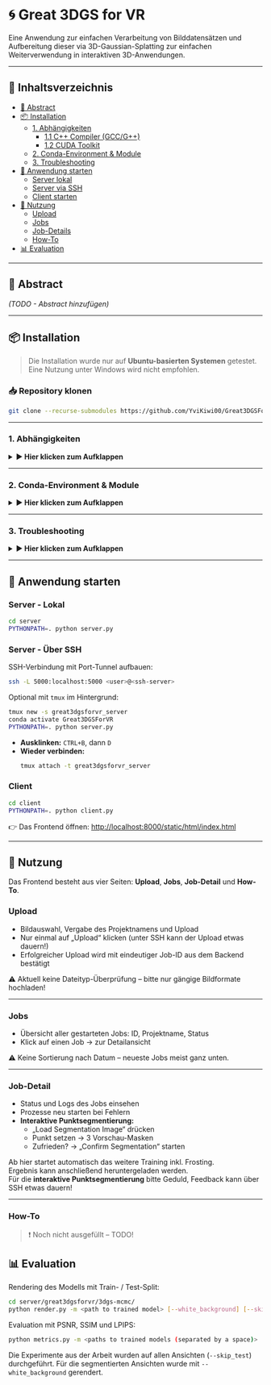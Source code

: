 # 🌀 Great 3DGS for VR

Eine Anwendung zur einfachen Verarbeitung von Bilddatensätzen und Aufbereitung dieser via 3D-Gaussian-Splatting zur einfachen Weiterverwendung in interaktiven 3D-Anwendungen.

---

## 📌 Inhaltsverzeichnis
- [📝 Abstract](#-abstract)
- [📦 Installation](#-installation)
  - [1. Abhängigkeiten](#1-abhängigkeiten)
    - [1.1 C++ Compiler (GCC/G++)](#11-c-compiler-gccg)
    - [1.2 CUDA Toolkit](#12-cuda-toolkit)
  - [2. Conda-Environment & Module](#2-conda-environment--module)
  - [3. Troubleshooting](#3-troubleshooting)
- [🚀 Anwendung starten](#-anwendung-starten)
  - [Server lokal](#server---lokal)
  - [Server via SSH](#server---über-ssh)
  - [Client starten](#client)
- [🧪 Nutzung](#-nutzung)
  - [Upload](#upload)
  - [Jobs](#jobs)
  - [Job-Details](#job-detail)
  - [How-To](#how-to)
- [📊 Evaluation](#-evaluation)

---

## 📝 Abstract

*(TODO - Abstract hinzufügen)*

---

## 📦 Installation

> Die Installation wurde nur auf **Ubuntu-basierten Systemen** getestet. Eine Nutzung unter Windows wird nicht empfohlen.

### 📥 Repository klonen
```bash
git clone --recurse-submodules https://github.com/YviKiwi00/Great3DGSForVRRepo.git
```

---

### 1. Abhängigkeiten  
<details>
<summary><strong>▶️ Hier klicken zum Aufklappen</strong></summary>

#### Vorab benötigt:
- Conda
- Colmap
- ImageMagick 7 *(optional)*
- C++ Compiler für PyTorch
- CUDA Toolkit 11.8

Dabei müssen C++ Compiler und CUDA **kompatibel** zueinander sein. Das Projekt wurde mit CUDA Toolkit v11.8 und GCC / G++ v11 getestet. 

---

#### 1.1 C++ Compiler (GCC/G++)
Empfohlen: GCC/G++ 11
```bash
sudo apt install build-essential
sudo apt -y install gcc-[Version] g++-[Version]
```

#### Version verwalten (eine höhere Priorität wird automatisch genutzt)
```bash
sudo update-alternatives --install /usr/bin/gcc gcc /usr/bin/gcc-[Version] [Priorität]
sudo update-alternatives --install /usr/bin/g++ g++ /usr/bin/g++-[Version] [Priorität]
sudo update-alternatives --config gcc
sudo update-alternatives --config g++
```

#### Version prüfen
```bash
gcc --version
g++ --version
```

---

#### 1.2 CUDA Toolkit

#### Version prüfen
```bash
nvidia-smi                    # Unterstützte Version
nvcc --version                # Aktive Version
ls /usr/local/ | grep cuda    # Alle auf dem Rechner installierten CUDA-Versionen
```

#### Installation
1. CUDA 11.8 als `.run`-Datei downloaden: [CUDA Toolkit Archive](https://developer.nvidia.com/cuda-toolkit-archive)
2. Ausführbar machen:
   ```bash
   chmod +x <name of runfile .run>
   ```
3. Nur Toolkit installieren (ohne Treiberinstallation):
   ```bash
   sudo ./<name of runfile .run> --silent --toolkit
   ```

4. PATH konfigurieren:
   ```bash
   gedit ~/.bashrc
   
   # Folgendes einfügen:
   export PATH="/usr/local/cuda-11.8/bin:$PATH"
   export LD_LIBRARY_PATH="/usr/local/cuda-11.8/lib64:$LD_LIBRARY_PATH"
   
   # Datei speichern und im Terminal neu laden
   source ~/.bashrc 
   ```

</details>

---

### 2. Conda-Environment & Module  
<details>
<summary><strong>▶️ Hier klicken zum Aufklappen</strong></summary>

Alles wird über ein Skript erledigt – vorausgesetzt, CUDA v11.8 und GCC/G++ v11 sind korrekt installiert.

```bash
python install.py
conda activate Great3DGSForVR
```

Optionale Parameter:

| Parameter             |                                                                                                            Beschreibung |
|:----------------------|------------------------------------------------------------------------------------------------------------------------:|
| `--no_rasterizer`     | Überspringt Installation des [Gaussian Splatting Rasterizers](https://github.com/YviKiwi00/diff-gaussian-rasterization) |
| `--no_simple_knn`     |                                                                      Überspringt Installation von simple-knn Submodule. |
| `--no_sam`            |      Überspringt Installation von [SAM](https://github.com/facebookresearch/segment-anything) (Segment Anything Model). |
| `--no_grounding_dino` |                           Überspringt Installation von [GroundingDINO](https://github.com/IDEA-Research/GroundingDINO). |
| `--no_nvdiffrast`     |                                        Überspringt Installation von [Nvdiffrast](https://nvlabs.github.io/nvdiffrast/). |

Diese Parameter sind ausschließlich sinnvoll, wenn nur einzelne Module neuinstalliert werden sollen.

</details>

---

### 3. Troubleshooting  
<details>
<summary><strong>▶️ Hier klicken zum Aufklappen</strong></summary>

#### Fehlende Pakete
```bash
conda env update --file environment.yml --prune
```
Wenn nötig:
```bash
pip install <missing packages>
```

#### Fehlende Submodules
```bash
git pull --recurse-submodules
```

</details>

---

## 🚀 Anwendung starten

### Server - Lokal
```bash
cd server
PYTHONPATH=. python server.py
```

### Server - Über SSH
SSH-Verbindung mit Port-Tunnel aufbauen:
```bash
ssh -L 5000:localhost:5000 <user>@<ssh-server>
```

Optional mit `tmux` im Hintergrund:
```bash
tmux new -s great3dgsforvr_server
conda activate Great3DGSForVR
PYTHONPATH=. python server.py
```
- **Ausklinken:** `CTRL+B`, dann `D`
- **Wieder verbinden:**  
  ```bash
  tmux attach -t great3dgsforvr_server
  ```

### Client
```bash
cd client
PYTHONPATH=. python client.py
```

👉 Das Frontend öffnen: [http://localhost:8000/static/html/index.html](http://localhost:8000/static/html/index.html)

---

## 🧪 Nutzung

Das Frontend besteht aus vier Seiten: **Upload**, **Jobs**, **Job-Detail** und **How-To**.

### Upload
- Bildauswahl, Vergabe des Projektnamens und Upload
- Nur einmal auf „Upload“ klicken (unter SSH kann der Upload etwas dauern!)
- Erfolgreicher Upload wird mit eindeutiger Job-ID aus dem Backend bestätigt

⚠️ Aktuell keine Dateityp-Überprüfung – bitte nur gängige Bildformate hochladen!

---

### Jobs
- Übersicht aller gestarteten Jobs: ID, Projektname, Status
- Klick auf einen Job → zur Detailansicht

⚠️ Keine Sortierung nach Datum – neueste Jobs meist ganz unten.

---

### Job-Detail
- Status und Logs des Jobs einsehen
- Prozesse neu starten bei Fehlern
- **Interaktive Punktsegmentierung:**
  - „Load Segmentation Image“ drücken
  - Punkt setzen → 3 Vorschau-Masken
  - Zufrieden? → „Confirm Segmentation“ starten

Ab hier startet automatisch das weitere Training inkl. Frosting.  
Ergebnis kann anschließend heruntergeladen werden.  
Für die **interaktive Punktsegmentierung** bitte Geduld, Feedback kann über SSH etwas dauern!

---

### How-To

> ❗️ Noch nicht ausgefüllt – TODO!

## 📊 Evaluation

Rendering des Modells mit Train- / Test-Split:
```bash
cd server/great3dgsforvr/3dgs-mcmc/
python render.py -m <path to trained model> [--white_background] [--skip_test]
```

Evaluation mit PSNR, SSIM und LPIPS:
```bash
python metrics.py -m <paths to trained models (separated by a space)>
```

Die Experimente aus der Arbeit wurden auf allen Ansichten (`--skip_test`) durchgeführt. Für die segmentierten Ansichten wurde mit `--white_background` gerendert.